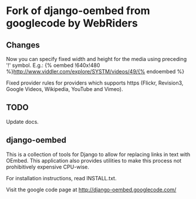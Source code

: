 Fork of django-oembed from googlecode by WebRiders
==================================================

Changes
-------------
Now you can specify fixed width and height for the media using preceding '!' symbol.
E.g.: {% oembed !640x!480 %}http://www.viddler.com/explore/SYSTM/videos/49/{% endoembed %}

Fixed provider rules for providers which supports https  (Flickr, Revision3,
Google Videos, Wikipedia, YouTube and Vimeo).

TODO
-------------
Update docs.

django-oembed
-------------

This is a collection of tools for Django to allow for replacing links in text
with OEmbed.  This application also provides utilities to make this process not
prohibitively expensive CPU-wise.

For installation instructions, read INSTALL.txt.

Visit the google code page at http://django-oembed.googlecode.com/
